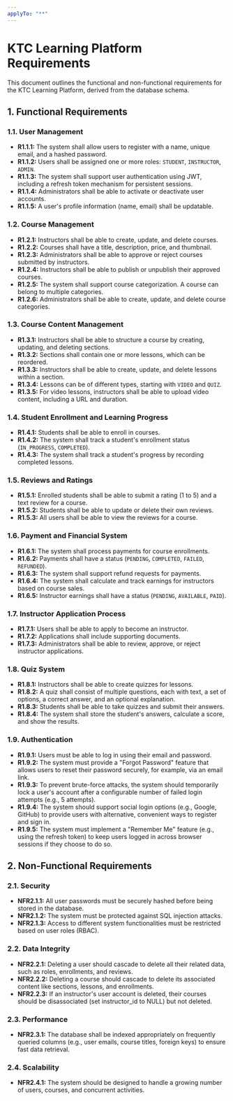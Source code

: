 ```yaml
---
applyTo: "**"
---
```


# KTC Learning Platform Requirements

This document outlines the functional and non-functional requirements for the KTC Learning Platform, derived from the database schema.

## 1. Functional Requirements

### 1.1. User Management

- **R1.1.1:** The system shall allow users to register with a name, unique email, and a hashed password.
- **R1.1.2:** Users shall be assigned one or more roles: `STUDENT`, `INSTRUCTOR`, `ADMIN`.
- **R1.1.3:** The system shall support user authentication using JWT, including a refresh token mechanism for persistent sessions.
- **R1.1.4:** Administrators shall be able to activate or deactivate user accounts.
- **R1.1.5:** A user's profile information (name, email) shall be updatable.

### 1.2. Course Management

- **R1.2.1:** Instructors shall be able to create, update, and delete courses.
- **R1.2.2:** Courses shall have a title, description, price, and thumbnail.
- **R1.2.3:** Administrators shall be able to approve or reject courses submitted by instructors.
- **R1.2.4:** Instructors shall be able to publish or unpublish their approved courses.
- **R1.2.5:** The system shall support course categorization. A course can belong to multiple categories.
- **R1.2.6:** Administrators shall be able to create, update, and delete course categories.

### 1.3. Course Content Management

- **R1.3.1:** Instructors shall be able to structure a course by creating, updating, and deleting sections.
- **R1.3.2:** Sections shall contain one or more lessons, which can be reordered.
- **R1.3.3:** Instructors shall be able to create, update, and delete lessons within a section.
- **R1.3.4:** Lessons can be of different types, starting with `VIDEO` and `QUIZ`.
- **R1.3.5:** For video lessons, instructors shall be able to upload video content, including a URL and duration.

### 1.4. Student Enrollment and Learning Progress

- **R1.4.1:** Students shall be able to enroll in courses.
- **R1.4.2:** The system shall track a student's enrollment status (`IN_PROGRESS`, `COMPLETED`).
- **R1.4.3:** The system shall track a student's progress by recording completed lessons.

### 1.5. Reviews and Ratings

- **R1.5.1:** Enrolled students shall be able to submit a rating (1 to 5) and a text review for a course.
- **R1.5.2:** Students shall be able to update or delete their own reviews.
- **R1.5.3:** All users shall be able to view the reviews for a course.

### 1.6. Payment and Financial System

- **R1.6.1:** The system shall process payments for course enrollments.
- **R1.6.2:** Payments shall have a status (`PENDING`, `COMPLETED`, `FAILED`, `REFUNDED`).
- **R1.6.3:** The system shall support refund requests for payments.
- **R1.6.4:** The system shall calculate and track earnings for instructors based on course sales.
- **R1.6.5:** Instructor earnings shall have a status (`PENDING`, `AVAILABLE`, `PAID`).

### 1.7. Instructor Application Process

- **R1.7.1:** Users shall be able to apply to become an instructor.
- **R1.7.2:** Applications shall include supporting documents.
- **R1.7.3:** Administrators shall be able to review, approve, or reject instructor applications.

### 1.8. Quiz System

- **R1.8.1:** Instructors shall be able to create quizzes for lessons.
- **R1.8.2:** A quiz shall consist of multiple questions, each with text, a set of options, a correct answer, and an optional explanation.
- **R1.8.3:** Students shall be able to take quizzes and submit their answers.
- **R1.8.4:** The system shall store the student's answers, calculate a score, and show the results.

### 1.9. Authentication

- **R1.9.1:** Users must be able to log in using their email and password.
- **R1.9.2:** The system must provide a "Forgot Password" feature that allows users to reset their password securely, for example, via an email link.
- **R1.9.3:** To prevent brute-force attacks, the system should temporarily lock a user's account after a configurable number of failed login attempts (e.g., 5 attempts).
- **R1.9.4:** The system should support social login options (e.g., Google, GitHub) to provide users with alternative, convenient ways to register and sign in.
- **R1.9.5:** The system must implement a "Remember Me" feature (e.g., using the refresh token) to keep users logged in across browser sessions if they choose to do so.

## 2. Non-Functional Requirements

### 2.1. Security

- **NFR2.1.1:** All user passwords must be securely hashed before being stored in the database.
- **NFR2.1.2:** The system must be protected against SQL injection attacks.
- **NFR2.1.3:** Access to different system functionalities must be restricted based on user roles (RBAC).

### 2.2. Data Integrity

- **NFR2.2.1:** Deleting a user should cascade to delete all their related data, such as roles, enrollments, and reviews.
- **NFR2.2.2:** Deleting a course should cascade to delete its associated content like sections, lessons, and enrollments.
- **NFR2.2.3:** If an instructor's user account is deleted, their courses should be disassociated (set instructor_id to NULL) but not deleted.

### 2.3. Performance

- **NFR2.3.1:** The database shall be indexed appropriately on frequently queried columns (e.g., user emails, course titles, foreign keys) to ensure fast data retrieval.

### 2.4. Scalability

- **NFR2.4.1:** The system should be designed to handle a growing number of users, courses, and concurrent activities.
